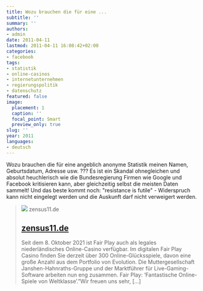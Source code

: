 ```yaml
---
title: Wozu brauchen die für eine ...
subtitle: ''
summary: ''
authors:
- admin
date: 2011-04-11
lastmod: 2011-04-11 16:08:42+02:00
categories:
- facebook
tags:
- statistik
- online-casinos
- internetunternehmen
- regierungspolitik
- datenschutz
featured: false
image:
  placement: 1
  caption: ''
  focal_point: Smart
  preview_only: true
slug: ''
year: 2011
languages:
- deutsch
---
```


Wozu brauchen die für eine angeblich anonyme Statistik meinen Namen, Geburtsdatum, Adresse usw. ??? Es ist ein Skandal ohnegleichen und absolut heuchlerisch wie die Bundesregierung Firmen wie Google und Facebook kritisieren kann, aber gleichzeitig selbst die meisten Daten sammelt! Und das beste kommt noch: "resistance is futile" - Widerspruch kann nicht eingelegt werden und die Auskunft darf nicht verweigert werden.
> [![](https://www.zensus11.de/wp-content/uploads/2018/08/Fußball-Englands-Demütigungen.jpg)](http://zensus11.de/)
> zensus11.de
> ## [zensus11.de](http://zensus11.de/)
>
>Seit dem 8. Oktober 2021 ist Fair Play auch als legales niederländisches Online-Casino verfügbar. Im digitalen Fair Play Casino finden Sie derzeit über 300 Online-Glücksspiele, davon eine große Anzahl aus dem Portfolio von Evolution. Die Muttergesellschaft Janshen-Hahnraths-Gruppe und der Marktführer für Live-Gaming-Software arbeiten nun eng zusammen. Fair Play: ‘Fantastische Online-Spiele von Weltklasse’.”Wir freuen uns sehr, […]